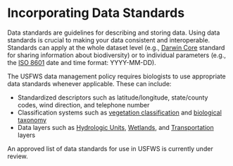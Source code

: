# Incorporating Data Standards

Data standards are guidelines for describing and storing data. Using data standards is crucial to making your data consistent and interoperable. Standards can apply at the whole dataset level (e.g., [Darwin Core](https://dwc.tdwg.org/) standard for sharing information about biodiversity) or to individual parameters (e.g., the [ISO 8601](https://www.iso.org/iso-8601-date-and-time-format.html) date and time format: YYYY-MM-DD).

The USFWS data management policy requires biologists to use appropriate data standards whenever applicable. These can include:

- Standardized descriptors such as latitude/longitude, state/county codes, wind direction, and telephone number
- Classification systems such as [vegetation classification](https://usnvc.org/about/) and [biological taxonomy](https://www.itis.gov/)
- Data layers such as [Hydrologic Units](https://www.nrcs.usda.gov/wps/portal/nrcs/detail/national/technical/nra/nri/?cid=nrcs143\_013728), [Wetlands](https://www.fgdc.gov/standards/projects/FGDC-standards-projects/wetlands-mapping/index\_html), and [Transportation](https://www.usgs.gov/national-geospatial-technical-operations-center) layers

An approved list of data standards for use in USFWS is currently under review.
